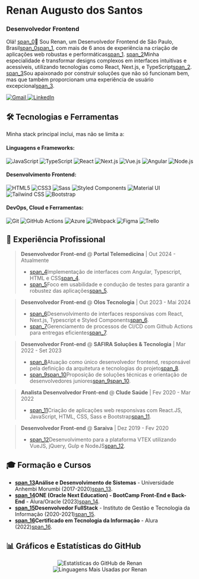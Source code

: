 # Renan Augusto dos Santos
### Desenvolvedor Frontend

Olá! [span_0](start_span)👋 Sou Renan, um Desenvolvedor Frontend de São Paulo, Brasil[span_0](end_span)[span_1](start_span), com mais de 6 anos de experiência na criação de aplicações web robustas e performáticas[span_1](end_span). [span_2](start_span)Minha especialidade é transformar designs complexos em interfaces intuitivas e acessíveis, utilizando tecnologias como React, Next.js, e TypeScript[span_2](end_span). [span_3](start_span)Sou apaixonado por construir soluções que não só funcionam bem, mas que também proporcionam uma experiência de usuário excepcional[span_3](end_span).

<p align="left">
  <a href="mailto:renan.gabba@gmail.com" target="_blank">
    <img src="https://img.shields.io/badge/Gmail-D14836?style=for-the-badge&logo=gmail&logoColor=white" alt="Gmail"/>
  </a>
  <a href="https://www.linkedin.com/in/renan-augusto-santos/" target="_blank">
    <img src="https://img.shields.io/badge/LinkedIn-0077B5?style=for-the-badge&logo=linkedin&logoColor=white" alt="LinkedIn"/>
  </a>
</p>

## 🛠️ Tecnologias e Ferramentas

Minha stack principal inclui, mas não se limita a:

#### **Linguagens e Frameworks:**
<p align="left">
  <img src="https://img.shields.io/badge/JavaScript-F7DF1E?style=for-the-badge&logo=javascript&logoColor=black" alt="JavaScript"/>
  <img src="https://img.shields.io/badge/TypeScript-3178C6?style=for-the-badge&logo=typescript&logoColor=white" alt="TypeScript"/>
  <img src="https://img.shields.io/badge/React-20232A?style=for-the-badge&logo=react&logoColor=61DAFB" alt="React"/>
  <img src="https://img.shields.io/badge/Next.js-000000?style=for-the-badge&logo=nextdotjs&logoColor=white" alt="Next.js"/>
  <img src="https://img.shields.io/badge/Vue.js-35495E?style=for-the-badge&logo=vuedotjs&logoColor=4FC08D" alt="Vue.js"/>
  <img src="https://img.shields.io/badge/Angular-DD0031?style=for-the-badge&logo=angular&logoColor=white" alt="Angular"/>
  <img src="https://img.shields.io/badge/Node.js-339933?style=for-the-badge&logo=nodedotjs&logoColor=white" alt="Node.js"/>
</p>

#### **Desenvolvimento Frontend:**
<p align="left">
  <img src="https://img.shields.io/badge/HTML5-E34F26?style=for-the-badge&logo=html5&logoColor=white" alt="HTML5"/>
  <img src="https://img.shields.io/badge/CSS3-1572B6?style=for-the-badge&logo=css3&logoColor=white" alt="CSS3"/>
  <img src="https://img.shields.io/badge/Sass-CC6699?style=for-the-badge&logo=sass&logoColor=white" alt="Sass"/>
  <img src="https://img.shields.io/badge/Styled_Components-DB7093?style=for-the-badge&logo=styled-components&logoColor=white" alt="Styled Components"/>
  <img src="https://img.shields.io/badge/Material_UI-0081CB?style=for-the-badge&logo=materialui&logoColor=white" alt="Material UI"/>
  <img src="https://img.shields.io/badge/Tailwind_CSS-38B2AC?style=for-the-badge&logo=tailwind-css&logoColor=white" alt="Tailwind CSS"/>
  <img src="https://img.shields.io/badge/Bootstrap-563D7C?style=for-the-badge&logo=bootstrap&logoColor=white" alt="Bootstrap"/>
</p>

#### **DevOps, Cloud e Ferramentas:**
<p align="left">
  <img src="https://img.shields.io/badge/Git-F05032?style=for-the-badge&logo=git&logoColor=white" alt="Git"/>
  <img src="https://img.shields.io/badge/GitHub_Actions-2088FF?style=for-the-badge&logo=github-actions&logoColor=white" alt="GitHub Actions"/>
  <img src="https://img.shields.io/badge/Azure-0078D4?style=for-the-badge&logo=microsoft-azure&logoColor=white" alt="Azure"/>
  <img src="https://img.shields.io/badge/Webpack-8DD6F9?style=for-the-badge&logo=webpack&logoColor=black" alt="Webpack"/>
  <img src="https://img.shields.io/badge/Figma-F24E1E?style=for-the-badge&logo=figma&logoColor=white" alt="Figma"/>
  <img src="https://img.shields.io/badge/Trello-0052CC?style=for-the-badge&logo=trello&logoColor=white" alt="Trello"/>
</p>

## 🚀 Experiência Profissional

> **Desenvolvedor Front-end** @ **Portal Telemedicina** | Out 2024 - Atualmente
> - [span_4](start_span)Implementação de interfaces com Angular, Typescript, HTML e CSS[span_4](end_span).
> - [span_5](start_span)Foco em usabilidade e condução de testes para garantir a robustez das aplicações[span_5](end_span).

> **Desenvolvedor Front-end** @ **Olos Tecnologia** | Out 2023 - Mai 2024
> - [span_6](start_span)Desenvolvimento de interfaces responsivas com React, Next.js, Typescript e Styled Components[span_6](end_span).
> - [span_7](start_span)Gerenciamento de processos de CI/CD com Github Actions para entregas eficientes[span_7](end_span).

> **Desenvolvedor Front-end** @ **SAFIRA Soluções & Tecnologia** | Mar 2022 - Set 2023
> - [span_8](start_span)Atuação como único desenvolvedor frontend, responsável pela definição da arquitetura e tecnologias do projeto[span_8](end_span).
> - [span_9](start_span)[span_10](start_span)Proposição de soluções técnicas e orientação de desenvolvedores juniores[span_9](end_span)[span_10](end_span).

> **Analista Desenvolvedor Front-end** @ **Clude Saúde** | Fev 2020 - Mar 2022
> - [span_11](start_span)Criação de aplicações web responsivas com React.JS, JavaScript, HTML, CSS, Sass e Bootstrap[span_11](end_span).

> **Desenvolvedor Front-end** @ **Saraiva** | Dez 2019 - Fev 2020
> - [span_12](start_span)Desenvolvimento para a plataforma VTEX utilizando VueJS, jQuery, Gulp e NodeJS[span_12](end_span).

## 🎓 Formação e Cursos

- **[span_13](start_span)Análise e Desenvolvimento de Sistemas** - Universidade Anhembi Morumbi (2017-2020)[span_13](end_span).
- **[span_14](start_span)ONE (Oracle Next Education) - BootCamp Front-End e Back-End** - Alura/Oracle (2023)[span_14](end_span).
- **[span_15](start_span)Desenvolvedor FullStack** - Instituto de Gestão e Tecnologia da Informação (2020-2021)[span_15](end_span).
- **[span_16](start_span)Certificado em Tecnologia da Informação** - Alura (2022)[span_16](end_span).

## 📊 Gráficos e Estatísticas do GitHub

<p align="center">
  <img align="center" src="https://github-readme-stats.vercel.app/api?username=renanaugust&show_icons=true&theme=dracula&include_all_commits=true&count_private=true" alt="Estatísticas do GitHub de Renan" />
  <br/>
  <img align="center" src="https://github-readme-stats.vercel.app/api/top-langs/?username=renanaugust&layout=compact&langs_count=7&theme=dracula" alt="Linguagens Mais Usadas por Renan" />
</p>
